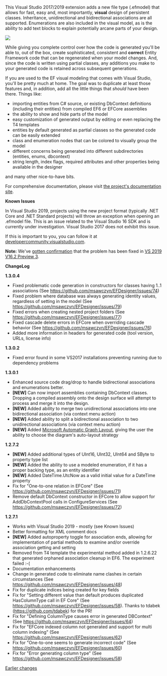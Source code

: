 This Visual Studio 2017/2019 extension adds a new file type (.efmodel) that allows for fast, easy and, most importantly, **visual** design 
of persistent classes. Inheritance, unidirectional and bidirectional associations are all supported. Enumerations are also included in 
the visual model, as is the ability to add text blocks to explain potentially arcane parts of your design.

<img src="https://msawczyn.github.io/EFDesigner/images/Designer.jpg">

While giving you complete control over how the code is generated you'll be able to, out of the box, create sophisticated, 
consistent and **correct** Entity Framework code that can be regenerated when your model changes. And, since the code is written using 
partial classes, any additions you make to your generated code is retained across subsequent generations.

If you are used to the EF visual modeling that comes with Visual Studio, you'll be pretty much at home. The goal was to duplicate 
at least those features and, in addition, add all the little things that _should_ have been there. Things like:

*   importing entities from C# source, or existing DbContext definitions (including their entities) from compiled EF6 or EFCore assemblies
*   the ability to show and hide parts of the model
*   easy customization of generated output by editing or even replacing the T4 templates
*   entities by default generated as partial classes so the generated code can be easily extended
*   class and enumeration nodes that can be colored to visually group the model
*   different concerns being generated into different subdirectories (entities, enums, dbcontext)
*   string length, index flags, required attributes and other properties being available in the designer

and many other nice-to-have bits.

For comprehensive documentation, please visit [the project's documentation site](https://msawczyn.github.io/EFDesigner/).

**Known Issues**

In Visual Studio 2019, projects using the new project format (typically .NET Core and .NET Standard projects) will throw an exception when
opening an .efmodel file. This is an issue related to the Visual Studio 16 SDK and is currently under investigation. Visual Studio
2017 does not exhibit this issue.

If this is important to you, you can follow it at [developercommunity.visualstudio.com](https://developercommunity.visualstudio.com/content/problem/539313/microsoftvisualstudioprojectsystemvsimplementation.html).

**Note:** We've [gotten confirmation](https://github.com/msawczyn/EFDesigner/issues/66#issuecomment-506878246) that the problem has been fixed in [VS 2019 V16.2 Preview 3](https://docs.microsoft.com/en-us/visualstudio/releases/2019/release-notes-preview#16.2.0-pre.3.0).

**ChangeLog**

**1.3.0.4**
   - Fixed problematic code generation in constructors for classes having 1..1 associations (See https://github.com/msawczyn/EFDesigner/issues/74)
   - Fixed problem where database was always generating identity values, regardless of setting in the model (See https://github.com/msawczyn/EFDesigner/issues/79)
   - Fixed errors when creating nested project folders (See https://github.com/msawczyn/EFDesigner/issues/77)
   - Fixed cascade delete errors in EFCore when overriding cascade behavior (See https://github.com/msawczyn/EFDesigner/issues/76)
   - Added more information in headers for generated code (tool version, URLs, license info)

**1.3.0.2**
   - Fixed error found in some VS2017 installations preventing running due to dependency problems

**1.3.0.1**
   - Enhanced source code drag/drop to handle bidirectional associations and enumerations better.
   - **[NEW]** Can now import assemblies containing DbContext classes. Dropping a compiled assembly onto the design surface will attempt to process and merge it into the design.
   - **[NEW]** Added ability to merge two unidirectional associations into one bidirectional association (via context menu action)
   - **[NEW]** Added ability to split a bidirectional association to two unidirectional associations (via context menu action)
   - **[NEW]** Added [Microsoft Automatic Graph Layout](https://github.com/Microsoft/automatic-graph-layout), giving the user the ability to choose the diagram's auto-layout strategy 

**1.2.7.2**
   - **[NEW]** Added additional types of UInt16, UInt32, UInt64 and SByte to property type list
   - **[NEW]** Added the ability to use a modeled enumeration, if it has a proper backing type, as an entity identifier
   - **[NEW]** Added DateTime.UtcNow as a valid initial value for a DateTime property
   - Fix for "One-to-one relation in EFCore" (See https://github.com/msawczyn/EFDesigner/issues/71)
   - Remove default DbContext constructor in EFCore to allow support for AddDbContextPool calls in ConfigureServices (See https://github.com/msawczyn/EFDesigner/issues/72)

**1.2.7.1**
   - Works with Visual Studio 2019 - mostly (see Known Issues)
   - Better formatting for XML comment docs
   - **[NEW]** Added autoproperty toggle for association ends, allowing for implementation of partial methods to examine and/or override association getting and setting
   - Removed from T4 template the experimental method added in 1.2.6.22 that generated orphaned association cleanup in EF6. The experiment failed :-(
   - Documentation enhancements
   - Change in generated code to eliminate name clashes in certain circumstances (See https://github.com/msawczyn/EFDesigner/issues/48)
   - Fix for duplicate indices being created for key fields
   - Fix for "Setting different value than default produces duplicated HasColumnType call in EF Core" (See https://github.com/msawczyn/EFDesigner/issues/58). Thanks to tdabek (https://github.com/tdabek) for the PR!
   - Fix for "Defining ColumnType causes error in generated DBContext" (See https://github.com/msawczyn/EFDesigner/issues/64)
   - Fix for "EFCore indexed column not generated and support for multi column indexing" (See https://github.com/msawczyn/EFDesigner/issues/62)
   - Fix for "One-to-one seems to generate incorrect code" (See https://github.com/msawczyn/EFDesigner/issues/60)
   - Fix for "Error generating column type" (See https://github.com/msawczyn/EFDesigner/issues/58)

[Earlier changes](https://github.com/msawczyn/EFDesigner/blob/master/changelog.txt)

